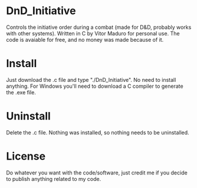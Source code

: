 # DnD_Initiative
Controls the initiative order during a combat (made for D&amp;D, probably works with other systems). Written in C by Vitor Maduro for personal use. The code is avaiable for free, and no money was made because of it.


# Install
Just download the .c file and type "./DnD_Initiative". No need to install anything. For Windows you'll need to download a C compiler to generate the .exe file.

# Uninstall
Delete the .c file. Nothing was installed, so nothing needs to be uninstalled.

# License
Do whatever you want with the code/software, just credit me if you decide to publish anything related to my code.
